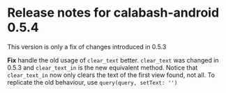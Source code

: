# Release notes for calabash-android 0.5.4

This version is only a fix of changes introduced in 0.5.3

**Fix** handle the old usage of `clear_text` better. `clear_text` was changed in 0.5.3 and `clear_text_in` is the new equivalent method. Notice that `clear_text_in` now only clears the text of the first view found, not all. To replicate the old behaviour, use `query(query, setText: '')`
